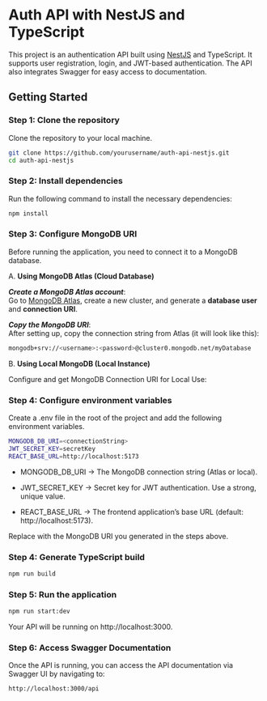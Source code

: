 # Auth API with NestJS and TypeScript

This project is an authentication API built using [NestJS](https://nestjs.com/) and TypeScript. It supports user registration, login, and JWT-based authentication. The API also integrates Swagger for easy access to documentation.

## Getting Started

### Step 1: Clone the repository

Clone the repository to your local machine.

```bash
git clone https://github.com/yourusername/auth-api-nestjs.git
cd auth-api-nestjs
```

### Step 2: Install dependencies

Run the following command to install the necessary dependencies:

```bash
npm install
```

### Step 3: Configure MongoDB URI 
Before running the application, you need to connect it to a MongoDB database. 

A. **Using MongoDB Atlas (Cloud Database)**

 ***Create a MongoDB Atlas account***:  
   Go to [MongoDB Atlas](https://www.mongodb.com/cloud/atlas), create a new cluster, and generate a **database user** and **connection URI**.

 ***Copy the MongoDB URI***:  
   After setting up, copy the connection string from Atlas (it will look like this):

   ```bash
   mongodb+srv://<username>:<password>@cluster0.mongodb.net/myDatabase
   ```

B. **Using Local MongoDB (Local Instance)**

   Configure and get MongoDB Connection URI for Local Use:

### Step 4: Configure environment variables

Create a .env file in the root of the project and add the following environment variables.

```bash
MONGODB_DB_URI=<connectionString>
JWT_SECRET_KEY=secretKey
REACT_BASE_URL=http://localhost:5173

```
- MONGODB_DB_URI → The MongoDB connection string (Atlas or local).

- JWT_SECRET_KEY → Secret key for JWT authentication. Use a strong, unique value.

- REACT_BASE_URL → The frontend application’s base URL (default: http://localhost:5173).

 Replace <Your MongoDB URI here> with the MongoDB URI you generated in the steps above.

### Step 4: Generate TypeScript build

```bash
npm run build
```

### Step 5: Run the application

```bash
npm run start:dev
```

Your API will be running on http://localhost:3000.

### Step 6: Access Swagger Documentation

Once the API is running, you can access the API documentation via Swagger UI by navigating to:

```bash
http://localhost:3000/api

```